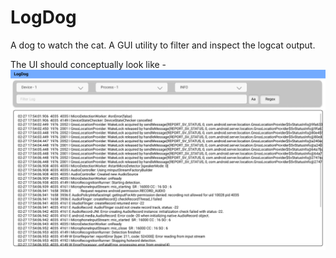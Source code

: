 # LogDog
A dog to watch the cat. A GUI utility to filter and inspect the logcat output.

The UI should conceptually look like -
![App preliminary design](App.png)
